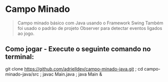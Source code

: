 # Campo Minado
> Campo minado básico com Java usando o Framework Swing
> Também foi usado o padrão de projeto Observer para detectar eventos ligados ao jogo.

## Como jogar - Execute o seguinte comando no terminal:

git clone https://github.com/adrielldev/campo-minado-java.git ; cd campo-minado-java/src ; javac Main.java ; java Main &



